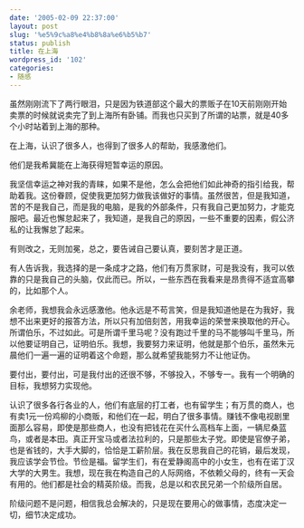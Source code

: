 ```yaml
---
date: '2005-02-09 22:37:00'
layout: post
slug: '%e5%9c%a8%e4%b8%8a%e6%b5%b7'
status: publish
title: 在上海
wordpress_id: '102'
categories:
- 随感
---
```


虽然刚刚流下了两行眼泪，只是因为铁道部这个最大的票贩子在10天前刚刚开始卖票的时候就说卖完了到上海所有卧铺。而我也只买到了所谓的站票，就是40多个小时站着到上海的那种。 

在上海，认识了很多人，也得到了很多人的帮助，我感激他们。 

他们是我希冀能在上海获得短暂幸运的原因。 

我坚信幸运之神对我的青睐，如果不是他，怎么会把他们如此神奇的指引给我，帮助着我。这份眷顾，促使我更加努力做我该做好的事情。虽然很苦，但是我知道，苦的不是我自己，而是我的电脑，是我的外部条件，只有我自己更加努力，才能克服吧。最近也懈怠起来了，我知道，是我自己的原因，一些不重要的因素，假公济私的让我懈怠了起来。 

有则改之，无则加冕，总之，要告诫自己要认真，要刻苦才是正道。 

有人告诉我，我选择的是一条成才之路，他们有万贯家财，可是我没有，我可以依靠的只是我自己的头脑，仅此而已。所以，一些东西在我看来是昂贵得不适宜高攀的，比如那个人。 

余老师，我想我会永远感激他。他永远是不苟言笑，但是我知道他是在为我好，我想不出来更好的报答方法，所以只有加倍刻苦，用我幸运的荣誉来换取他的开心。所谓伯乐，不过如此。可是所谓千里马呢？没有跑过千里的马不能够叫千里马，所以他要证明自己，证明伯乐。我想，我要努力来证明，他就是那个伯乐，虽然朱元晨他们一遍一遍的证明着这个命题，那么就希望我能努力不让他证伪。 

要付出，要付出，可是我付出的还很不够，不够投入，不够专一。我有一个明确的目标，我想努力实现他。 

认识了很多各行各业的人，他们有底层的打工者，也有留学生；有万贯的商人，也有卖1元一份鸡柳的小商贩，和他们在一起，明白了很多事情。赚钱不像电视剧里面那么容易，即使是那些商人，也没有把钱花在买什么高档车上面，一辆尼桑蓝鸟，或者是本田。真正开宝马或者法拉利的，只是那些太子党。即使是官僚子弟，也是省钱的，大手大脚的，恰恰是工薪阶层。我在反思我自己的花销，最后发现，我应该学会节俭。节俭是福。留学生们，有在爱静阁高中的小女生，也有在诺丁汉大学的大男生。我想，现在我在构造自己的人际网络，不依赖父母的，终有一天会有用的。他们都是社会的精英阶级。而我，总是以和农民兄弟一个阶级所自居。 

阶级问题不是问题，相信我总会解决的，只是现在要用心的做事情，态度决定一切，细节决定成功。
